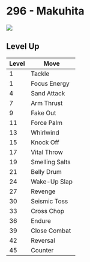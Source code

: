 # 296 - Makuhita
![][296]

## Level Up

Level | Move
---   | ---
  1   | Tackle
  1   | Focus Energy
  4   | Sand Attack
  7   | Arm Thrust
  9   | Fake Out
 11   | Force Palm
 13   | Whirlwind
 15   | Knock Off
 17   | Vital Throw
 19   | Smelling Salts
 21   | Belly Drum
 24   | Wake-Up Slap
 27   | Revenge
 30   | Seismic Toss
 33   | Cross Chop
 36   | Endure
 39   | Close Combat
 42   | Reversal
 45   | Counter



[296]: ../img/pokemon/296.png

